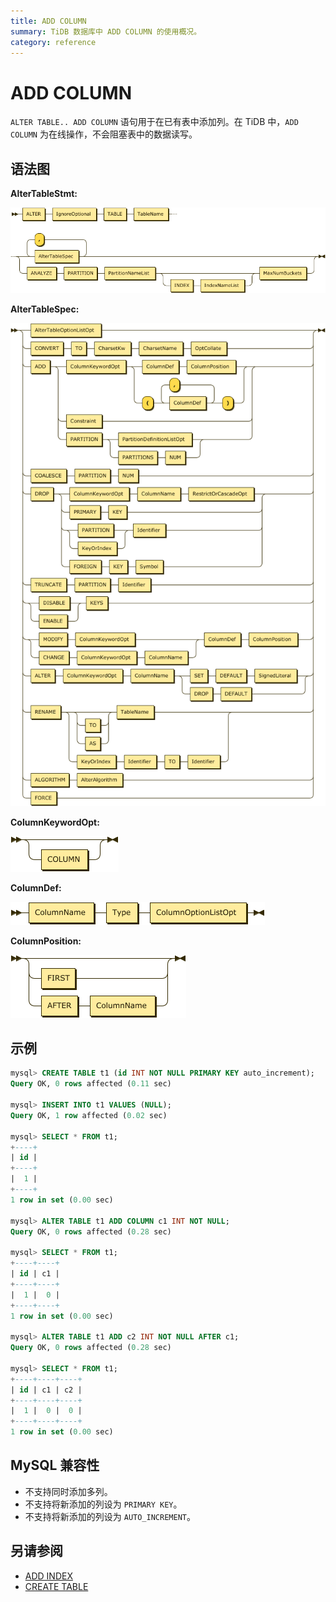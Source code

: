 ```yaml
---
title: ADD COLUMN
summary: TiDB 数据库中 ADD COLUMN 的使用概况。
category: reference
---
```


# ADD COLUMN

`ALTER TABLE.. ADD COLUMN` 语句用于在已有表中添加列。在 TiDB 中，`ADD COLUMN` 为在线操作，不会阻塞表中的数据读写。

## 语法图

**AlterTableStmt:**

![AlterTableStmt](/media/sqlgram/AlterTableStmt.png)

**AlterTableSpec:**

![AlterTableSpec](/media/sqlgram/AlterTableSpec.png)

**ColumnKeywordOpt:**

![ColumnKeywordOpt](/media/sqlgram/ColumnKeywordOpt.png)

**ColumnDef:**

![ColumnDef](/media/sqlgram/ColumnDef.png)

**ColumnPosition:**

![ColumnPosition](/media/sqlgram/ColumnPosition.png)

## 示例

```sql
mysql> CREATE TABLE t1 (id INT NOT NULL PRIMARY KEY auto_increment);
Query OK, 0 rows affected (0.11 sec)

mysql> INSERT INTO t1 VALUES (NULL);
Query OK, 1 row affected (0.02 sec)

mysql> SELECT * FROM t1;
+----+
| id |
+----+
|  1 |
+----+
1 row in set (0.00 sec)

mysql> ALTER TABLE t1 ADD COLUMN c1 INT NOT NULL;
Query OK, 0 rows affected (0.28 sec)

mysql> SELECT * FROM t1;
+----+----+
| id | c1 |
+----+----+
|  1 |  0 |
+----+----+
1 row in set (0.00 sec)

mysql> ALTER TABLE t1 ADD c2 INT NOT NULL AFTER c1;
Query OK, 0 rows affected (0.28 sec)

mysql> SELECT * FROM t1;
+----+----+----+
| id | c1 | c2 |
+----+----+----+
|  1 |  0 |  0 |
+----+----+----+
1 row in set (0.00 sec)
```

## MySQL 兼容性

* 不支持同时添加多列。
* 不支持将新添加的列设为 `PRIMARY KEY`。
* 不支持将新添加的列设为 `AUTO_INCREMENT`。

## 另请参阅

* [ADD INDEX](dev/reference/sql/statements/add-index.md)
* [CREATE TABLE](dev/reference/sql/statements/create-table.md)
